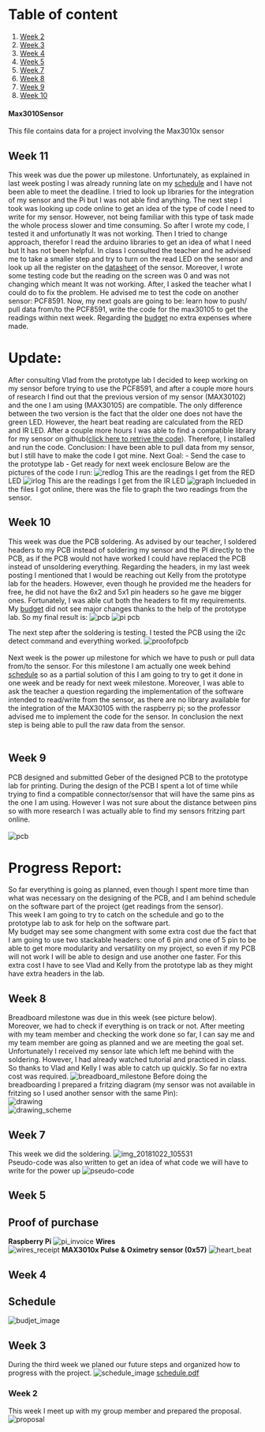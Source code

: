 # Table of content
1. [Week 2](#Week-2)
2. [Week 3](#Week-3)
3. [Week 4](#Week-4)
4. [Week 5](#Week-5)
5. [Week 7](#Week-7)
6. [Week 8](#Week-8)
7. [Week 9](#Week-9)
8. [Week 10](#Week-10)


#### Max3010Sensor
This file contains data for a project involving the Max3010x sensor
## Week 11
This week was due the power up milestone.
Unfortunately, as explained in last week posting I was already running late on my [schedule]( https://github.com/gsmann997/Max3010Sensor/blob/master/documents/schedule.pdf) and I have not been able to meet the deadline.
I tried to look up libraries for the integration of my sensor and the Pi but I was not able find anything.
The next step I took was looking up code online to get an idea of the type of code I need to write for my sensor.
However, not being familiar with this type of task made the whole process slower and time consuming.
So after I wrote my code, I tested it and unfortunatly It was not working. 
Then I tried to change approach, therefor I read the arduino libraries to get an idea of what I need but It has not been helpful.
In class I consulted the teacher and he advised me to take a smaller step and try to turn on the read LED on the sensor and look up all the register on the [datasheet](https://cdn.sparkfun.com/assets/learn_tutorials/5/7/7/MAX30105_3.pdf) of the sensor.
Moreover, I wrote some testing code but the reading on the screen was 0 and was not changing which meant It was not working.
After, I asked the teacher what I could do to fix the problem.
He advised me to test the code on another sensor: PCF8591.
Now, my next goals are going to be: learn how to push/ pull data from/to the PCF8591, write the code for the max30105 to get the readings within next week.
Regarding the [budget](https://github.com/gsmann997/Max3010Sensor/documents/budget.xlsx) no extra expenses where made.

# Update: 
After consulting Vlad from the prototype lab I decided to keep working on my sensor before trying to use the PCF8591, and after a couple more hours of research I find out that the previous version of my sensor (MAX30102) and the one I am using (MAX30105) are compatible.
The only difference between the two version is the fact that the older one does not have the green LED. However, the heart beat reading are calculated from the RED and IR LED.
After a couple more hours I was able to find a compatible library for my sensor on github([click here to retrive the code](https://github.com/vrano714/max30102-tutorial-raspberrypi)). Therefore, I installed and run the code.
Conclusion: I have been able to pull data from my sensor, but I still have to make the code I got mine.
Next Goal: - Send the case to the prototype lab
           - Get ready for next week enclosure
Below are the pictures of the code I run:
![redlog](https://user-images.githubusercontent.com/43187603/48627087-a69a8e80-e981-11e8-976d-4c740fb5f91f.PNG)
This are the readings I get from the RED LED
![irlog](https://user-images.githubusercontent.com/43187603/48627131-c5992080-e981-11e8-99fc-5ba13a14e6b1.PNG)
This are the readings I get from the IR LED
![graph](https://user-images.githubusercontent.com/43187603/48627147-d3e73c80-e981-11e8-8208-7e5ba613ae08.PNG)
Inclueded in the files I got online, there was the file to graph the two readings from the sensor.

## Week 10
This week was due the PCB soldering. As advised by our teacher, I soldered headers to my PCB instead of soldering my sensor and the PI directly to the PCB, as if the PCB would not have worked I could have replaced the PCB instead of unsoldering everything.
Regarding the headers, in my last week posting I mentioned that I would be reaching out Kelly from the prototype lab for the headers. However, even though he provided me the headers for free, he did not have the 6x2 and 5x1 pin headers so he gave me bigger ones. 
Fortunately, I was able cut both the headers to fit my requirements.
My [budget](https://github.com/gsmann997/Max3010Sensor/documents/budget.xlsx)  did not see major changes thanks to the help of the prototype lab.
So my final result is:
![pcb](https://user-images.githubusercontent.com/43187603/48309051-10103c80-e53f-11e8-970f-8a85809c0ed6.png)
![pi pcb](https://user-images.githubusercontent.com/43187603/48309070-69786b80-e53f-11e8-90d2-b840e2975a57.jpg)

The next step after the soldering is testing. 
I tested the PCB using the i2c detect command and everything worked.
![proofofpcb](https://user-images.githubusercontent.com/43187603/48308589-9d9b5e80-e536-11e8-8047-f5b777083972.PNG)
<br><br>Next week is the power up milestone for which we have to push or pull data from/to the sensor.
For this milestone I am actually one week behind [schedule]( https://github.com/gsmann997/Max3010Sensor/blob/master/documents/schedule.pdf) so as a partial solution of this I am going to try to get it done in one week and be ready for next week milestone. 
Moreover, I was able to ask the teacher a question regarding the implementation of the software intended to read/write from the sensor, as there are no library available for the integration of the MAX30105 with the raspberry pi; so the professor advised me to implement the code for the sensor.
In conclusion the next step is being able to pull the raw data from the sensor.<br><br>
 ## Week 9
PCB designed and submitted Geber of the designed PCB to the prototype lab for printing.
During the design of the PCB I spent a lot of time while trying to find a compatible connector/sensor that will have the same pins as the one I am using. However I was not sure about the distance between pins so with more research I was actually able to find my sensors fritzing part online. <br><br>
![pcb](https://user-images.githubusercontent.com/43187603/47763723-365cef00-dc98-11e8-8152-0d059c520169.png)
# Progress Report:
So far everything is going as planned, even though I spent more time than what was necessary on the designing of the PCB, and I am behind schedule on the software part of the project (get readings from the sensor).<br>
This week I am going to try to catch on the schedule and go to the prototype lab to ask for help on the software part.<br>
My budget may see some changment with some extra cost due the fact that I am going to use two stackable headers: one of 6 pin and one of 5 pin to be able to get more modularity and versatility on my project, so even if my PCB will not work I will be able to design and use another one faster.
For this extra cost I have to see Vlad and Kelly from the prototype lab as they might have extra headers in the lab.
## Week 8
Breadboard milestone was due in this week (see picture below). <br>
Moreover, we had to check if everything is on track or not.
After meeting with my team member and checking the work done so far, I can say me and my team member are going as planned and we are meeting the goal set. Unfortunately I received my sensor late which left me behind with the soldering. However, I had already watched tutorial and practiced in class. 
So thanks to Vlad and Kelly I was able to catch up quickly.
So far no extra cost was required.
![breadboard_milestone](https://user-images.githubusercontent.com/43187603/47397450-5111ef80-d6fd-11e8-8374-09f96998d36e.jpg)
Before doing the breadboarding I prepared a fritzing diagram (my sensor was not available in fritzing so I used another sensor with the same Pin):<br>
![drawing](https://user-images.githubusercontent.com/43187603/47398817-dac4bb80-d703-11e8-8afc-d6c36e0f06ec.png)<br>
![drawing_scheme](https://user-images.githubusercontent.com/43187603/47398829-e57f5080-d703-11e8-8635-d47ca832b91e.png)<br>
## Week 7
This week we did the soldering.
![img_20181022_105531](https://user-images.githubusercontent.com/43187603/47303578-49195900-d5f2-11e8-87ba-8dbeb3edad9a.jpg)<br>
Pseudo-code was also written to get an idea of what code we will have to write for the power up
![pseudo-code](https://user-images.githubusercontent.com/43187603/47397204-32f7bf80-d6fc-11e8-9fbd-ab3781bbbd41.PNG)
## Week 5
## Proof of purchase
**Raspberry Pi**
![pi_invoice](https://user-images.githubusercontent.com/43187603/46380020-c5adbd00-c66e-11e8-900e-35b367c0bb0c.jpg)
**Wires**<br>
![wires_receipt](https://user-images.githubusercontent.com/43187603/46379957-867f6c00-c66e-11e8-8fb0-836faa98e8e6.jpg)
**MAX3010x Pulse & Oximetry sensor (0x57)**
![heart_beat](https://user-images.githubusercontent.com/43187603/46379917-65b71680-c66e-11e8-970e-56de38003e65.png)
## Week 4
## Schedule
![budjet_image](https://user-images.githubusercontent.com/43187603/47396269-05107c00-d6f8-11e8-91c7-b8277e08926f.PNG)
## Week 3
During the third week we planed our future steps and organized how to progress with the project.
![schedule_image](https://user-images.githubusercontent.com/43187603/47396526-21f97f00-d6f9-11e8-841b-e48650a2054c.PNG)
[schedule.pdf](https://github.com/gsmann997/Max3010Sensor/files/2508397/schedule.pdf)
### Week 2
This week I meet up with my group member and prepared the proposal.
![proposal](https://user-images.githubusercontent.com/43187603/47396723-f9be5000-d6f9-11e8-8147-1b7267c9a3f1.jpg)



